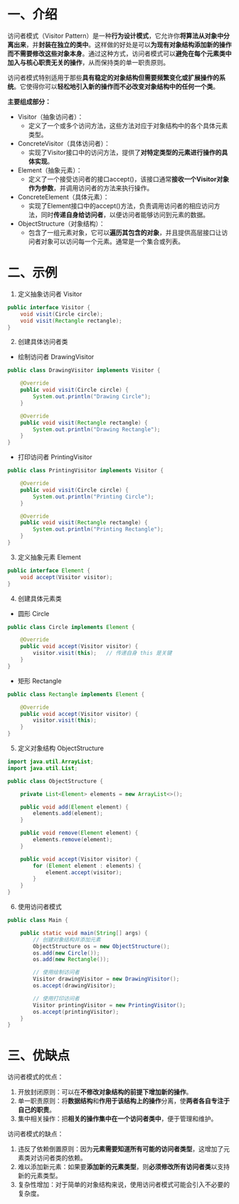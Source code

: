 # 一、介绍

访问者模式（Visitor Pattern）是一种**行为设计模式**，它允许你**将算法从对象中分离出来**，并**封装在独立的类中**。这样做的好处是可以**为现有对象结构添加新的操作而不需要修改这些对象本身**。通过这种方式，访问者模式可以**避免在每个元素类中加入与核心职责无关的操作**，从而保持类的单一职责原则。

访问者模式特别适用于那些**具有稳定的对象结构但需要频繁变化或扩展操作的系统**。它使得你可以**轻松地引入新的操作而不必改变对象结构中的任何一个类**。

**主要组成部分：**

- Visitor（抽象访问者）：
  - 定义了一个或多个访问方法，这些方法对应于对象结构中的各个具体元素类型。
- ConcreteVisitor（具体访问者）：
  - 实现了Visitor接口中的访问方法，提供了**对特定类型的元素进行操作的具体实现**。
- Element（抽象元素）：
  - 定义了一个接受访问者的接口accept()，该接口通常**接收一个Visitor对象作为参数**，并调用访问者的方法来执行操作。
- ConcreteElement（具体元素）：
  - 实现了Element接口中的accept()方法，负责调用访问者的相应访问方法，同时**传递自身给访问者**，以便访问者能够访问到元素的数据。
- ObjectStructure（对象结构）：
  - 包含了一组元素对象，它可以**遍历其包含的对象**，并且提供高层接口让访问者对象可以访问每一个元素。通常是一个集合或列表。

# 二、示例

1. 定义抽象访问者 Visitor

```java
public interface Visitor {
    void visit(Circle circle);
    void visit(Rectangle rectangle);
}
```

2. 创建具体访问者类

- 绘制访问者 DrawingVisitor

```java
public class DrawingVisitor implements Visitor {

    @Override
    public void visit(Circle circle) {
        System.out.println("Drawing Circle");
    }

    @Override
    public void visit(Rectangle rectangle) {
        System.out.println("Drawing Rectangle");
    }
}
```

- 打印访问者 PrintingVisitor

```java
public class PrintingVisitor implements Visitor {

    @Override
    public void visit(Circle circle) {
        System.out.println("Printing Circle");
    }

    @Override
    public void visit(Rectangle rectangle) {
        System.out.println("Printing Rectangle");
    }
}
```

3. 定义抽象元素 Element

```java
public interface Element {
    void accept(Visitor visitor);
}
```

4. 创建具体元素类

- 圆形 Circle

```java
public class Circle implements Element {

    @Override
    public void accept(Visitor visitor) {
        visitor.visit(this);   // 传递自身 this 是关键
    }
}
```

- 矩形 Rectangle

```java
public class Rectangle implements Element {

    @Override
    public void accept(Visitor visitor) {
        visitor.visit(this);
    }
}
```

5. 定义对象结构 ObjectStructure

```java
import java.util.ArrayList;
import java.util.List;

public class ObjectStructure {

    private List<Element> elements = new ArrayList<>();

    public void add(Element element) {
        elements.add(element);
    }

    public void remove(Element element) {
        elements.remove(element);
    }

    public void accept(Visitor visitor) {
        for (Element element : elements) {
            element.accept(visitor);
        }
    }
}
```

6. 使用访问者模式

```java
public class Main {

    public static void main(String[] args) {
        // 创建对象结构并添加元素
        ObjectStructure os = new ObjectStructure();
        os.add(new Circle());
        os.add(new Rectangle());

        // 使用绘制访问者
        Visitor drawingVisitor = new DrawingVisitor();
        os.accept(drawingVisitor);

        // 使用打印访问者
        Visitor printingVisitor = new PrintingVisitor();
        os.accept(printingVisitor);
    }
}
```

# 三、优缺点

访问者模式的优点：

1. 开放封闭原则：可以在**不修改对象结构的前提下增加新的操作**。
2. 单一职责原则：将**数据结构**和**作用于该结构上的操作**分离，使**两者各自专注于自己的职责**。
3. 集中相关操作：把**相关的操作集中在一个访问者类中**，便于管理和维护。

访问者模式的缺点：

1. 违反了依赖倒置原则：因为**元素需要知道所有可能的访问者类型**，这增加了元素类对访问者类的依赖。
2. 难以添加新元素：如果要**添加新的元素类型**，则**必须修改所有访问者类**以支持新的元素类型。
3. 复杂性增加：对于简单的对象结构来说，使用访问者模式可能会引入不必要的复杂度。

